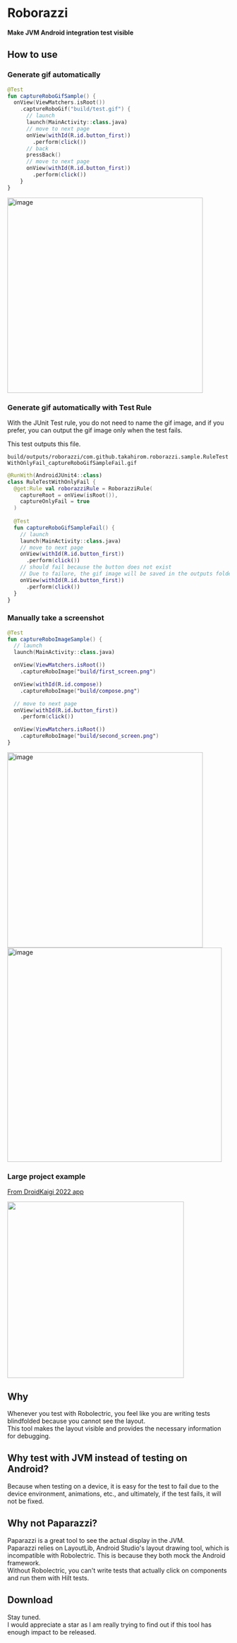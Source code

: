 # Roborazzi

**Make JVM Android integration test visible**

## How to use

### Generate gif automatically

```kotlin
@Test
fun captureRoboGifSample() {
  onView(ViewMatchers.isRoot())
    .captureRoboGif("build/test.gif") {
      // launch
      launch(MainActivity::class.java)
      // move to next page
      onView(withId(R.id.button_first))
        .perform(click())
      // back
      pressBack()
      // move to next page
      onView(withId(R.id.button_first))
        .perform(click())
    }
}
```

<img width="443" alt="image" src=https://user-images.githubusercontent.com/1386930/215935187-0b4579cb-dffa-4fcd-a633-a2b665e6910c.gif >

### Generate gif automatically with Test Rule

With the JUnit Test rule, you do not need to name the gif image, and if you prefer, you can output the gif image only when the test fails.

This test outputs this file.

`build/outputs/roborazzi/com.github.takahirom.roborazzi.sample.RuleTestWithOnlyFail_captureRoboGifSampleFail.gif`

```kotlin
@RunWith(AndroidJUnit4::class)
class RuleTestWithOnlyFail {
  @get:Rule val roborazziRule = RoborazziRule(
    captureRoot = onView(isRoot()),
    captureOnlyFail = true
  )
  
  @Test
  fun captureRoboGifSampleFail() {
    // launch
    launch(MainActivity::class.java)
    // move to next page
    onView(withId(R.id.button_first))
      .perform(click())
    // should fail because the button does not exist
    // Due to failure, the gif image will be saved in the outputs folder.
    onView(withId(R.id.button_first))
      .perform(click())
  }
}
```


### Manually take a screenshot

```kotlin
@Test
fun captureRoboImageSample() {
  // launch
  launch(MainActivity::class.java)

  onView(ViewMatchers.isRoot())
    .captureRoboImage("build/first_screen.png")

  onView(withId(R.id.compose))
    .captureRoboImage("build/compose.png")

  // move to next page
  onView(withId(R.id.button_first))
    .perform(click())

  onView(ViewMatchers.isRoot())
    .captureRoboImage("build/second_screen.png")
}
```

<img width="443" alt="image" src="https://user-images.githubusercontent.com/1386930/215309972-8a2098be-91b7-45a5-82a2-647b89e1f6f8.png">
<img width="486" alt="image" src="https://user-images.githubusercontent.com/1386930/215248859-03a4f66e-3c42-42d8-863a-4cfbc3090b3f.png">


### Large project example


[From DroidKaigi 2022 app](https://github.com/DroidKaigi/conference-app-2022)

<img src=https://user-images.githubusercontent.com/1386930/215334118-ae1de2e0-0748-44f3-a735-4cf03b856767.png width=400 />

## Why

Whenever you test with Robolectric, you feel like you are writing tests blindfolded because you cannot see the layout.  
This tool makes the layout visible and provides the necessary information for debugging.

## Why test with JVM instead of testing on Android?

Because when testing on a device, it is easy for the test to fail due to the device environment, animations, etc., and ultimately, if the test fails, it will not be fixed.

## Why not Paparazzi?

Paparazzi is a great tool to see the actual display in the JVM.  
Paparazzi relies on LayoutLib, Android Studio's layout drawing tool, which is incompatible with Robolectric. This is because they both mock the Android framework.  
Without Robolectric, you can't write tests that actually click on components and run them with Hilt tests.

## Download
Stay tuned.  
I would appreciate a star as I am really trying to find out if this tool has enough impact to be released.
